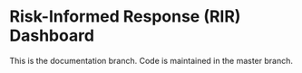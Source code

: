 # Risk-Informed Response (RIR) Dashboard

This is the documentation branch. Code is maintained in the master branch.
